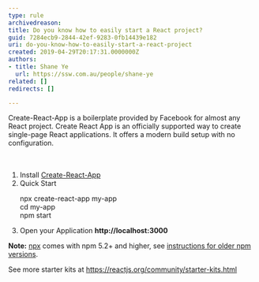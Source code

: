 ```yaml
---
type: rule
archivedreason: 
title: Do you know how to easily start a React project?
guid: 7284ecb9-2844-42ef-9283-0fb14439e182
uri: do-you-know-how-to-easily-start-a-react-project
created: 2019-04-29T20:17:31.0000000Z
authors:
- title: Shane Ye
  url: https://ssw.com.au/people/shane-ye
related: []
redirects: []

---
```



Create-React-App is a boilerplate provided by Facebook for almost any React project. Create React App is an officially supported way to create single-page React applications. It offers a modern build setup with no configuration.<br>
<br><excerpt class='endintro'></excerpt><br>
<p></p><ol><li>​Install&#160;<a href="https&#58;//github.com/facebook/create-react-app">Create-React-App​</a></li><li>Quick Start
      <p class="ssw15-rteElement-CodeArea">npx create-react-app my-app<br>cd my-app<br>npm start</p></li><li>Open your Application&#160;<b>http&#58;//localhost&#58;3000</b></li></ol><p><b>Note&#58;</b>&#160;<a href="https&#58;//medium.com/%40maybekatz/introducing-npx-an-npm-package-runner-55f7d4bd282b">npx</a>&#160;comes with npm 5.2+ and higher, see&#160;<a href="https&#58;//gist.github.com/gaearon/4064d3c23a77c74a3614c498a8bb1c5f">instructions for older npm versions</a>.<i></i></p><p>See more starter kits at&#160;<a href="https&#58;//reactjs.org/community/starter-kits.html">https&#58;//reactjs.org/community/starter-kits.html</a><br></p>


